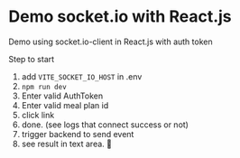 # Demo socket.io with React.js
Demo using socket.io-client in React.js with auth token



Step to start 
1. add ```VITE_SOCKET_IO_HOST``` in .env
2. ```npm run dev```
3. Enter valid AuthToken
4. Enter valid meal plan id
5. click link
6. done. (see logs that connect success or not)
7. trigger backend to send event 
8. see result in text area. 🚀
